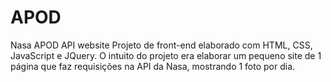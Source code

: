 # APOD
Nasa APOD API website
Projeto de front-end elaborado com HTML, CSS, JavaScript e JQuery. O intuito do projeto era elaborar um pequeno site de 1 página que faz requisições na API da Nasa, mostrando 1 foto por dia.
